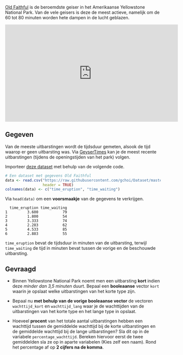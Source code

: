 <a href="https://nl.wikipedia.org/wiki/Old_Faithful" target="_blank">Old Faithful</a> is de beroemdste geiser in het Amerikaanse Yellowstone National Park. Van de vele geisers is deze de meest actieve, namelijk om de 60 tot 80 minuten worden hete dampen in de lucht geblazen.

<div class="hidden-print">
    <div class="dodona-centered-group">
    <iframe width="560" height="315" src="https://www.youtube.com/embed/Q8oZoVC8rGc?si=jBEjPaMPyB9VryaI" title="YouTube video player" frameborder="0" allow="accelerometer; autoplay; clipboard-write; encrypted-media; gyroscope; picture-in-picture" allowfullscreen></iframe>
    </div>
</div>

## Gegeven

Van de meeste uitbarstingen wordt de tijdsduur gemeten, alsook de tijd waarop er geen uitbarsting was. Via <a href="https://geysertimes.org/geyser.php?id=Old+Faithful" target="_blank">GeyserTimes</a> kan je de meest recente uitbarstingen (tijdens de openingstijden van het park) volgen.

Importeer <a href="https://github.com/gchoi/Dataset/blob/master/OldFaithful.csv" target="_blank">deze dataset</a> met behulp van de volgende code.

```R
# Een dataset met gegevens Old Faithful
data <- read.csv("https://raw.githubusercontent.com/gchoi/Dataset/master/OldFaithful.csv",
                 header = TRUE)
colnames(data) <- c("time_eruption", "time_waiting")
```

Via `head(data)` om een **voorsmaakje** van de gegevens te verkrijgen.

```
  time_eruption time_waiting
1         3.600           79
2         1.800           54
3         3.333           74
4         2.283           62
5         4.533           85
6         2.883           55
```

`time_eruption` bevat de tijdsduur in minuten van de uitbarsting, terwijl `time_waiting` de tijd in minuten bevat tussen de vorige en de beschouwde uitbarsting.

## Gevraagd

- Binnen Yellowstone National Park noemt men een uitbarsting **kort** indien deze *minder dan 3,5 minuten* duurt. Bepaal een **booleaanse** vector `kort` waarin je opslaat welke uitbarstingen van het korte type zijn. 

- Bepaal nu **met behulp van de vorige booleaanse vector** de vectoren `wachttijd_kort` en `wachttijd_lang` waar je de wachttijden van de uitbarstingen van het korte type en het lange type in opslaat.

- Hoeveel **procent** van het totale aantal uitbarstingen hebben een wachttijd tussen de gemiddelde wachttijd bij de korte uitbarstingen en de gemiddelde wachttijd bij de lange uitbarstingen? Sla dit op in de variabele `percentage_wachttijd`. Bereken hiervoor eerst de twee gemiddelden sla ze op in aparte variabelen (Kies zelf een naam). Rond het percentage af op **2 cijfers na de komma**.